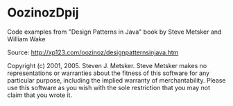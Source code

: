 # OozinozDpij
Code examples from "Design Patterns in Java" book by Steve Metsker and William Wake


Source: http://xp123.com/oozinoz/designpatternsinjava.htm


Copyright (c) 2001, 2005. Steven J. Metsker. Steve Metsker makes no representations
or warranties about the fitness of this software for any particular purpose, including 
the implied warranty of merchantability. Please use this software as you wish with the
sole restriction that you may not claim that you wrote it.
